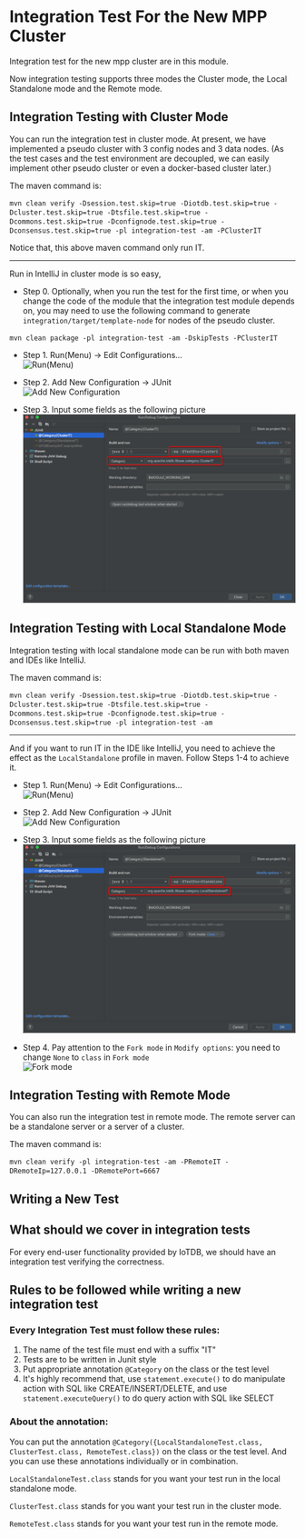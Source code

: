 <!--

    Licensed to the Apache Software Foundation (ASF) under one
    or more contributor license agreements.  See the NOTICE file
    distributed with this work for additional information
    regarding copyright ownership.  The ASF licenses this file
    to you under the Apache License, Version 2.0 (the
    "License"); you may not use this file except in compliance
    with the License.  You may obtain a copy of the License at

        http://www.apache.org/licenses/LICENSE-2.0

    Unless required by applicable law or agreed to in writing,
    software distributed under the License is distributed on an
    "AS IS" BASIS, WITHOUT WARRANTIES OR CONDITIONS OF ANY
    KIND, either express or implied.  See the License for the
    specific language governing permissions and limitations
    under the License.

-->

Integration Test For the New MPP Cluster
===================

Integration test for the new mpp cluster are in this module.

Now integration testing supports three modes the Cluster mode, the Local Standalone mode and the Remote mode.

Integration Testing with Cluster Mode
-------------------

You can run the integration test in cluster mode. At present, we have implemented a pseudo cluster with 3 config nodes and 3 data nodes.
(As the test cases and the test environment are decoupled, we can easily implement other pseudo cluster or even a docker-based cluster later.)

The maven command is:
```
mvn clean verify -Dsession.test.skip=true -Diotdb.test.skip=true -Dcluster.test.skip=true -Dtsfile.test.skip=true -Dcommons.test.skip=true -Dconfignode.test.skip=true -Dconsensus.test.skip=true -pl integration-test -am -PClusterIT
```
Notice that, this above maven command only run IT.

-------

Run in IntelliJ in cluster mode is so easy,
- Step 0. Optionally, when you run the test for the first time, or when you change the code of the module that the integration test module depends on, you may need to use the following command to generate `integration/target/template-node` for nodes of the pseudo cluster.
```
mvn clean package -pl integration-test -am -DskipTests -PClusterIT
```

- Step 1. Run(Menu) -> Edit Configurations...  
  ![Run(Menu)](https://github.com/apache/iotdb-bin-resources/blob/main/integration/pic/Run(Menu).png?raw=true)


- Step 2. Add New Configuration -> JUnit  
  ![Add New Configuration](https://github.com/apache/iotdb-bin-resources/blob/main/integration/pic/Add_New_Configuration.png?raw=true)


- Step 3. Input some fields as the following picture  
  ![ClusterIT Category](https://github.com/apache/iotdb-bin-resources/blob/main/integration-test/pic/ClusterIT_Category.png?raw=true)

Integration Testing with Local Standalone Mode
-------------------

Integration testing with local standalone mode can be run with both maven and IDEs like IntelliJ.

The maven command is:
```
mvn clean verify -Dsession.test.skip=true -Diotdb.test.skip=true -Dcluster.test.skip=true -Dtsfile.test.skip=true -Dcommons.test.skip=true -Dconfignode.test.skip=true -Dconsensus.test.skip=true -pl integration-test -am
```

-------
And if you want to run IT in the IDE like IntelliJ, you need to achieve the effect as the `LocalStandalone` profile in maven. Follow Steps 1-4 to achieve it.

- Step 1. Run(Menu) -> Edit Configurations...  
  ![Run(Menu)](https://github.com/apache/iotdb-bin-resources/blob/main/integration/pic/Run(Menu).png?raw=true)


- Step 2. Add New Configuration -> JUnit  
  ![Add New Configuration](https://github.com/apache/iotdb-bin-resources/blob/main/integration/pic/Add_New_Configuration.png?raw=true)


- Step 3. Input some fields as the following picture  
  ![StandaloneIT Category](https://github.com/apache/iotdb-bin-resources/blob/main/integration-test/pic/StandaloneIT_Category.png?raw=true)


- Step 4. Pay attention to the `Fork mode` in `Modify options`: you need to change `None` to `class` in `Fork mode`  
  ![Fork mode](https://github.com/apache/iotdb-bin-resources/blob/main/integration/pic/Fork_mode.png?raw=true)


Integration Testing with Remote Mode
-------------------

You can also run the integration test in remote mode. The remote server can be a standalone server or a server of a cluster.

The maven command is:
```
mvn clean verify -pl integration-test -am -PRemoteIT -DRemoteIp=127.0.0.1 -DRemotePort=6667
```

Writing a New Test
-------------------

## What should we cover in integration tests

For every end-user functionality provided by IoTDB, we should have an integration test verifying the correctness.

## Rules to be followed while writing a new integration test

### Every Integration Test must follow these rules:

1) The name of the test file must end with a suffix "IT"
2) Tests are to be written in Junit style
3) Put appropriate annotation `@Category` on the class or the test level
4) It's highly recommend that, use `statement.execute()` to do manipulate action with SQL like CREATE/INSERT/DELETE, and use `statement.executeQuery()` to do query action with SQL like SELECT

### About the annotation:
You can put the annotation `@Category({LocalStandaloneTest.class, ClusterTest.class, RemoteTest.class})` on the class or the test level.
And you can use these annotations individually or in combination.

`LocalStandaloneTest.class` stands for you want your test run in the local standalone mode.

`ClusterTest.class` stands for you want your test run in the cluster mode.

`RemoteTest.class` stands for you want your test run in the remote mode.

